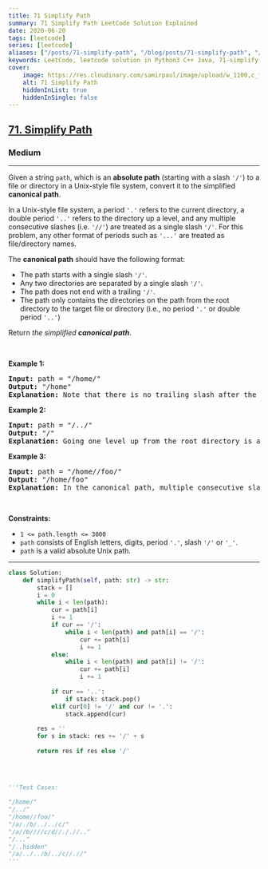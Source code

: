 ```yaml
---
title: 71 Simplify Path
summary: 71 Simplify Path LeetCode Solution Explained
date: 2020-06-20
tags: [leetcode]
series: [leetcode]
aliases: ["/posts/71-simplify-path", "/blog/posts/71-simplify-path", "/71-simplify-path"]
keywords: LeetCode, leetcode solution in Python3 C++ Java, 71-simplify-path solution
cover:
    image: https://res.cloudinary.com/samirpaul/image/upload/w_1100,c_fit,co_rgb:FFFFFF,l_text:Arial_70_bold:71 Simplify Path/problem-solving.webp
    alt: 71 Simplify Path
    hiddenInList: true
    hiddenInSingle: false
---
```



<h2><a href="https://leetcode.com/problems/simplify-path/">71. Simplify Path</a></h2><h3>Medium</h3><hr><div><p>Given a string <code>path</code>, which is an <strong>absolute path</strong> (starting with a slash <code>'/'</code>) to a file or directory in a Unix-style file system, convert it to the simplified <strong>canonical path</strong>.</p>

<p>In a Unix-style file system, a period <code>'.'</code> refers to the current directory, a double period <code>'..'</code> refers to the directory up a level, and any multiple consecutive slashes (i.e. <code>'//'</code>) are treated as a single slash <code>'/'</code>. For this problem, any other format of periods such as <code>'...'</code> are treated as file/directory names.</p>

<p>The <strong>canonical path</strong> should have the following format:</p>

<ul>
	<li>The path starts with a single slash <code>'/'</code>.</li>
	<li>Any two directories are separated by a single slash <code>'/'</code>.</li>
	<li>The path does not end with a trailing <code>'/'</code>.</li>
	<li>The path only contains the directories on the path from the root directory to the target file or directory (i.e., no period <code>'.'</code> or double period <code>'..'</code>)</li>
</ul>

<p>Return <em>the simplified <strong>canonical path</strong></em>.</p>

<p>&nbsp;</p>
<p><strong>Example 1:</strong></p>

<pre><strong>Input:</strong> path = "/home/"
<strong>Output:</strong> "/home"
<strong>Explanation:</strong> Note that there is no trailing slash after the last directory name.
</pre>

<p><strong>Example 2:</strong></p>

<pre><strong>Input:</strong> path = "/../"
<strong>Output:</strong> "/"
<strong>Explanation:</strong> Going one level up from the root directory is a no-op, as the root level is the highest level you can go.
</pre>

<p><strong>Example 3:</strong></p>

<pre><strong>Input:</strong> path = "/home//foo/"
<strong>Output:</strong> "/home/foo"
<strong>Explanation:</strong> In the canonical path, multiple consecutive slashes are replaced by a single one.
</pre>

<p>&nbsp;</p>
<p><strong>Constraints:</strong></p>

<ul>
	<li><code>1 &lt;= path.length &lt;= 3000</code></li>
	<li><code>path</code> consists of English letters, digits, period <code>'.'</code>, slash <code>'/'</code> or <code>'_'</code>.</li>
	<li><code>path</code> is a valid absolute Unix path.</li>
</ul>
</div>

---




```python
class Solution:
    def simplifyPath(self, path: str) -> str:
        stack = []
        i = 0
        while i < len(path):
            cur = path[i]
            i += 1
            if cur == '/':
                while i < len(path) and path[i] == '/':
                    cur += path[i]
                    i += 1
            else:
                while i < len(path) and path[i] != '/':
                    cur += path[i]
                    i += 1
                    
            if cur == '..': 
                if stack: stack.pop()
            elif cur[0] != '/' and cur != '.': 
                stack.append(cur)
        
        res = ''
        for s in stack: res += '/' + s
            
        return res if res else '/'

    
    
    
'''Test Cases:

"/home/"
"/../"
"/home//foo/"
"/a/./b/../../c/"
"/a//b////c/d//././/.."
"/..."
"/..hidden"
"/a/../../b/../c//.//"
'''
```
